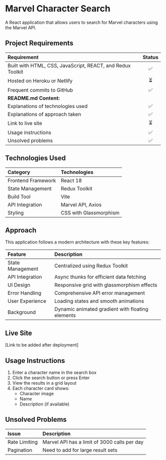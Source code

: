 # Marvel Character Search

A React application that allows users to search for Marvel characters using the Marvel API.

## Project Requirements

| Requirement | Status |
| :--- | :---: |
| Built with HTML, CSS, JavaScript, REACT, and Redux Toolkit | ✅ |
| Hosted on Heroku or Netlify | ⏳ |
| Frequent commits to GitHub | ✅ |
| **README.md Content:** | |
| Explanations of technologies used | ✅ |
| Explanations of approach taken | ✅ |
| Link to live site | ⏳ |
| Usage instructions | ✅ |
| Unsolved problems | ✅ |

## Technologies Used

| Category | Technologies |
| :--- | :--- |
| Frontend Framework | React 18 |
| State Management | Redux Toolkit |
| Build Tool | Vite |
| API Integration | Marvel API, Axios |
| Styling | CSS with Glassmorphism |

## Approach

This application follows a modern architecture with these key features:

| Feature | Description |
| :--- | :--- |
| State Management | Centralized using Redux Toolkit |
| API Integration | Async thunks for efficient data fetching |
| UI Design | Responsive grid with glassmorphism effects |
| Error Handling | Comprehensive API error management |
| User Experience | Loading states and smooth animations |
| Background | Dynamic animated gradient with floating elements |

## Live Site

[Link to be added after deployment]

## Usage Instructions

1. Enter a character name in the search box
2. Click the search button or press Enter
3. View the results in a grid layout
4. Each character card shows:
   - Character image
   - Name
   - Description (if available)

## Unsolved Problems

| Issue | Description |
| :--- | :--- |
| Rate Limiting | Marvel API has a limit of 3000 calls per day |
| Pagination | Need to add for large result sets |
